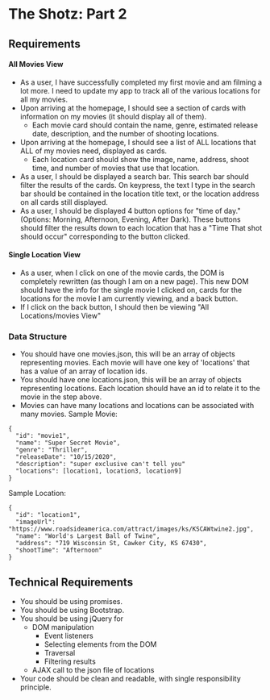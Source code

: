 # The Shotz: Part 2

## Requirements

#### All Movies View
- As a user, I have successfully completed my first movie and am filming a lot more.  I need to update my app to track all of the various locations for all my movies.
- Upon arriving at the homepage, I should see a section of cards with information on my movies (it should display all of them).
  - Each movie card should contain the name, genre, estimated release date, description, and the number of shooting locations.
- Upon arriving at the homepage, I should see a list of ALL locations that ALL of my movies need, displayed as cards.
  - Each location card should show the image, name, address, shoot time, and number of movies that use that location.
- As a user, I should be displayed a search bar. This search bar should filter the results of the cards. On keypress, the text I type in the search bar should be contained in the location title text, or the location address on all cards still displayed.
- As a user, I should be displayed 4 button options for "time of day." (Options: Morning, Afternoon, Evening, After Dark). These buttons should filter the results down to each location that has a "Time That shot should occur" corresponding to the button clicked.

#### Single Location View
- As a user, when I click on one of the movie cards, the DOM is completely rewritten (as though I am on a new page). This new DOM should have the info for the single movie I clicked on, cards for the locations for the movie I am currently viewing, and a back button.
- If I click on the back button, I should then be viewing "All Locations/movies View"

### Data Structure
- You should have one movies.json, this will be an array of objects representing movies. Each movie will have one key of 'locations' that has a value of an array of location ids.
- You should have one locations.json, this will be an array of objects representing locations. Each location should have an id to relate it to the movie in the step above.
- Movies can have many locations and locations can be associated with many movies.
Sample Movie:

```
{
  "id": "movie1",
  "name": "Super Secret Movie",
  "genre": "Thriller",
  "releaseDate": "10/15/2020",
  "description": "super exclusive can't tell you"
  "locations": [location1, location3, location9]
}

```

Sample Location:
```
{
  "id": "location1",
  "imageUrl": "https://www.roadsideamerica.com/attract/images/ks/KSCAWtwine2.jpg",
  "name": "World's Largest Ball of Twine",
  "address": "719 Wisconsin St, Cawker City, KS 67430",
  "shootTime": "Afternoon"
}
```


## Technical Requirements

- You should be using promises.
- You should be using Bootstrap.
- You should be using jQuery for
  - DOM manipulation
    - Event listeners
    - Selecting elements from the DOM
    - Traversal
    - Filtering results
  - AJAX call to the json file of locations
- Your code should be clean and readable, with single responsibility principle.
